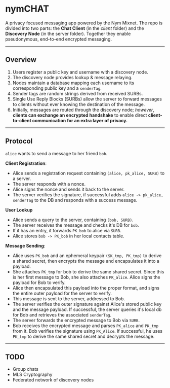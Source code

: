 # nymCHAT

A privacy focused messaging app powered by the Nym Mixnet. The repo is divided into two parts: the **Chat Client** (in the _client_ folder) and the **Discovery Node** (in the server folder). Together they enable pseudonymous, end-to-end encrypted messaging.

---

## Overview

1. Users register a public key and username with a discovery node.
2. The discovery node provides lookup & message relaying.
3. Nodes maintain a database mapping each username to its corresponding public key and a `senderTag`.
4. Sender tags are random strings derived from received SURBs.
5. Single Use Reply Blocks (SURBs) allow the server to forward messages to clients without ever knowing the destination of the message.
6. Initially, messages are routed through the discovery node; _however_, **clients can exchange an encrypted handshake** to enable direct **client-to-client communication for an extra layer of privacy.**

---

## Protocol

`alice` wants to send a message to her friend `bob`.

**Client Registration**:

- Alice sends a registration request containing `(alice, pk_alice, SURB)` to a server.
- The server responds with a nonce.
- Alice signs the nonce and sends it back to the server.
- The server verifies the signature, if successful adds `alice -> pk_alice, senderTag` to the DB and responds with a success message.

**User Lookup**

- Alice sends a query to the server, containing `(bob, SURB)`.
- The server receives the message and checks it's DB for `bob`.
-  If it has an entry, it forwards `PK_bob` to alice via `SURB`.
- Alice stores `bob -> PK_bob` in her local contacts table.

**Message Sending**:

- Alice uses `PK_bob` and an ephemeral keypair `(SK_tmp, PK_tmp)` to derive a shared secret, then encrypts the message and encapsulates it into a payload.
- She attaches `PK_tmp` for bob to derive the same shared secret. Since this is her first message to Bob, she also attaches `PK_alice`. Alice signs the payload for Bob to verify.
- Alice then encapsulated this payload into the proper format, and signs the entire outer payload for the server to verify.
- This message is sent to the server, addressed to Bob.
- The server verifies the outer signature against Alice's stored public key and the message payload. If successful, the server queries it's local db for Bob and retrieves the associated `senderTag`.
- The server forwards the encrypted message to Bob via `SURB`.
- Bob receives the encrypted message and parses `PK_alice` and `PK_tmp` from it. Bob verifies the signature using `PK_Alice`. If successful, he uses `PK_tmp` to derive the same shared secret and decrypts the message.

---

## TODO

- Group chats
- MLS Cryptography
- Federated network of discovery nodes

